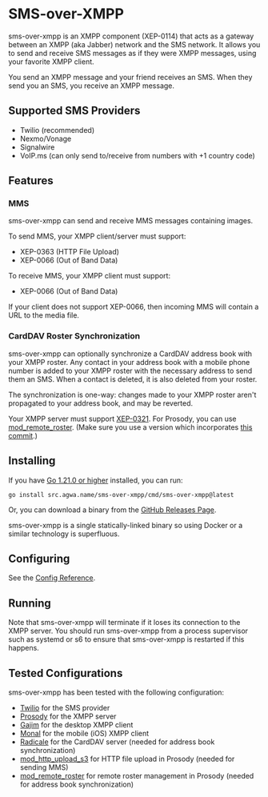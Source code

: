 # SMS-over-XMPP

sms-over-xmpp is an XMPP component (XEP-0114) that acts as a gateway
between an XMPP (aka Jabber) network and the SMS network.  It allows
you to send and receive SMS messages as if they were XMPP messages,
using your favorite XMPP client.

You send an XMPP message and your friend receives an SMS.  When they
send you an SMS, you receive an XMPP message.

## Supported SMS Providers

* Twilio (recommended)
* Nexmo/Vonage
* Signalwire
* VoIP.ms (can only send to/receive from numbers with +1 country code)

## Features

### MMS

sms-over-xmpp can send and receive MMS messages containing images.

To send MMS, your XMPP client/server must support:

* XEP-0363 (HTTP File Upload)
* XEP-0066 (Out of Band Data)

To receive MMS, your XMPP client must support:

* XEP-0066 (Out of Band Data)

If your client does not support XEP-0066, then incoming MMS will
contain a URL to the media file.

### CardDAV Roster Synchronization

sms-over-xmpp can optionally synchronize a CardDAV address book with your
XMPP roster.  Any contact in your address book with a mobile phone number
is added to your XMPP roster with the necessary address to send them
an SMS.  When a contact is deleted, it is also deleted from your roster.

The synchronization is one-way: changes made to your XMPP roster aren't
propagated to your address book, and may be reverted.

Your XMPP server must support
[XEP-0321](https://xmpp.org/extensions/xep-0321.html).  For Prosody,
you can use [mod_remote_roster](https://modules.prosody.im/mod_remote_roster.html).  (Make
sure you use a version which incorporates [this commit](https://hg.prosody.im/prosody-modules/rev/ad6e9b0fd15b).)

## Installing

If you have [Go 1.21.0 or higher](https://go.dev/dl/) installed, you can run:

```
go install src.agwa.name/sms-over-xmpp/cmd/sms-over-xmpp@latest
```

Or, you can download a binary from the [GitHub Releases Page](https://github.com/AGWA/sms-over-xmpp/releases).

sms-over-xmpp is a single statically-linked binary so using Docker or a similar technology is superfluous.

## Configuring

See the [Config Reference](doc/configuration.md).

## Running

Note that sms-over-xmpp will terminate if it loses its connection to the
XMPP server.  You should run sms-over-xmpp from a process supervisor
such as systemd or s6 to ensure that sms-over-xmpp is restarted if
this happens.

## Tested Configurations

sms-over-xmpp has been tested with the following configuration:

* [Twilio](https://www.twilio.com/) for the SMS provider
* [Prosody](https://prosody.im/) for the XMPP server
* [Gajim](https://gajim.org/) for the desktop XMPP client
* [Monal](https://monal.im/) for the mobile (iOS) XMPP client
* [Radicale](https://radicale.org/) for the CardDAV server (needed for address book synchronization)
* [mod_http_upload_s3](https://github.com/abeluck/mod_http_upload_s3) for HTTP file upload in Prosody (needed for sending MMS)
* [mod_remote_roster](https://modules.prosody.im/mod_remote_roster.html) for remote roster management in Prosody (needed for address book synchronization)

